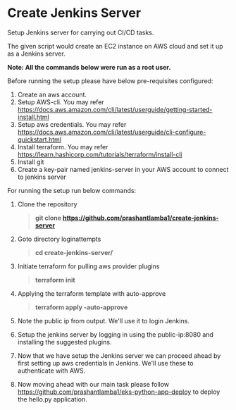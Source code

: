 # Create Jenkins Server
Setup Jenkins server for carrying out CI/CD tasks.

The given script would create an EC2 instance on AWS cloud and set it up as a Jenkins server.

**Note: All the commands below were run as a root user.**

Before running the setup please have below pre-requisites configured: 
1. Create an aws account. 
2. Setup AWS-cli. You may refer https://docs.aws.amazon.com/cli/latest/userguide/getting-started-install.html
3. Setup aws credentials. You may refer https://docs.aws.amazon.com/cli/latest/userguide/cli-configure-quickstart.html
4. Install terraform. You may refer https://learn.hashicorp.com/tutorials/terraform/install-cli
5. Install git
6. Create a key-pair named jenkins-server in your AWS account to connect to jenkins server

For running the setup run below commands:

1. Clone the repository 
   >**git clone https://github.com/prashantlamba1/create-jenkins-server**

2. Goto directory loginattempts
   >**cd create-jenkins-server/**

3. Initiate terraform for pulling aws provider plugins
   >**terraform init**
   
4. Applying the terraform template with auto-approve
   >**terraform apply -auto-approve**

5. Note the public ip from output. We'll use it to login Jenkins.

6. Setup the jenkins server by logging in using the public-ip:8080 and installing the suggested plugins.

8. Now that we have setup the Jenkins server we can proceed ahead by first setting up aws credentials in Jenkins. We'll use these to authenticate with AWS.

9. Now moving ahead with our main task please follow https://github.com/prashantlamba1/eks-python-app-deploy to deploy the hello.py application.

